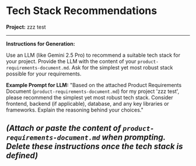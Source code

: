 # Tech Stack Recommendations

**Project:** zzz test

---
**Instructions for Generation:**

Use an LLM (like Gemini 2.5 Pro) to recommend a suitable tech stack for your project. Provide the LLM with the content of your `product-requirements-document.md`. Ask for the simplest yet most robust stack possible for your requirements.

**Example Prompt for LLM:**
"Based on the attached Product Requirements Document (`product-requirements-document.md`) for my project 'zzz test', please recommend the simplest yet most robust tech stack. Consider frontend, backend (if applicable), database, and any key libraries or frameworks. Explain the reasoning behind your choices."

*(Attach or paste the content of `product-requirements-document.md` when prompting. Delete these instructions once the tech stack is defined)*
---
